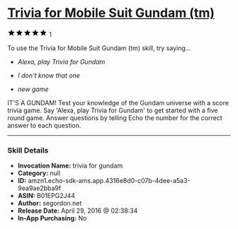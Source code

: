 # [Trivia for Mobile Suit Gundam (tm)](http://alexa.amazon.com/#skills/amzn1.echo-sdk-ams.app.4316e8d0-c07b-4dee-a5a3-9ea9ae2bba9f)
![5 stars](../../images/ic_star_black_18dp_1x.png)![5 stars](../../images/ic_star_black_18dp_1x.png)![5 stars](../../images/ic_star_black_18dp_1x.png)![5 stars](../../images/ic_star_black_18dp_1x.png)![5 stars](../../images/ic_star_black_18dp_1x.png) 1

To use the Trivia for Mobile Suit Gundam (tm) skill, try saying...

* *Alexa, play Trivia for Gundam*

* *I don't know that one*

* *new game*

IT'S A GUNDAM! Test your knowledge of the Gundam universe with a score trivia game. Say 'Alexa, play Trivia for Gundam' to get started with a five round game. Answer questions by telling Echo the number for the correct answer to each question.

***

### Skill Details

* **Invocation Name:** trivia for gundam
* **Category:** null
* **ID:** amzn1.echo-sdk-ams.app.4316e8d0-c07b-4dee-a5a3-9ea9ae2bba9f
* **ASIN:** B01EPG2J44
* **Author:** segordon.net
* **Release Date:** April 29, 2016 @ 02:38:34
* **In-App Purchasing:** No
